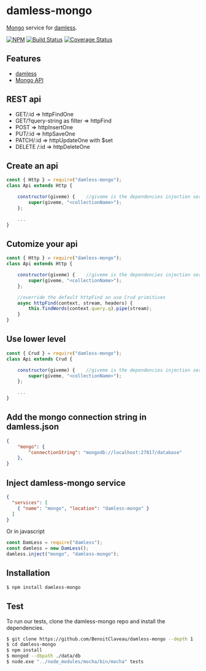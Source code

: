 # damless-mongo
[Mongo](https://www.npmjs.com/package/mongodb) service for [damless](https://www.npmjs.com/package/damless).

 [![NPM][npm-image]][npm-url]
 [![Build Status][travis-image]][travis-url]
 [![Coverage Status][coveralls-image]][coveralls-url]

## Features

 * [damless](https://www.npmjs.com/package/damless)
 * [Mongo API](http://mongodb.github.io/node-mongodb-native/3.1/api/)

## REST api

 * GET/:id                          => httpFindOne
 * GET/?query-string as filter      => httpFind
 * POST                             => httpInsertOne
 * PUT/:id                          => httpSaveOne
 * PATCH/:id                        => httpUpdateOne with $set
 * DELETE /:id                      => httpDeleteOne

## Create an api

```js
const { Http } = require("damless-mongo");
class Api extends Http {

    constructor(giveme) {    //giveme is the dependencies injection service used by damless
        super(giveme, "<collectionName>");
    };

    ...
}
```

## Cutomize your api

```js
const { Http } = require("damless-mongo");
class Api extends Http {

    constructor(giveme) {    //giveme is the dependencies injection service used by damless
        super(giveme, "<collectionName>");
    };

    //override the default httpFind an use Crud primitives
    async httpFind(context, stream, headers) {
        this.findWords(context.query.q).pipe(stream);
    }
}
```

## Use lower level 

```js
const { Crud } = require("damless-mongo");
class Api extends Crud {

    constructor(giveme) {    //giveme is the dependencies injection service used by damless
        super(giveme, "<collectionName>");
    };

    ...
}
```


## Add the mongo connection string in damless.json

```damless.json
{
	"mongo": {
        "connectionString": "mongodb://localhost:27017/database"
    },
}
```

## Inject damless-mongo service

```services.json
{
  "services": [
    { "name": "mongo", "location": "damless-mongo" }
  ]
}
```

Or in javascript

```js
const DamLess = require("damless");
const damless = new DamLess();
damless.inject("mongo", "damless-mongo");
```

## Installation

```bash
$ npm install damless-mongo
```

## Test

To run our tests, clone the damless-mongo repo and install the dependencies.

```bash
$ git clone https://github.com/BenoitClaveau/damless-mongo --depth 1
$ cd damless-mongo
$ npm install
$ mongod --dbpath ./data/db
$ node.exe "../node_modules/mocha/bin/mocha" tests
```

[npm-image]: https://img.shields.io/npm/v/damless-mongo.svg
[npm-url]: https://npmjs.org/package/damless-mongo
[travis-image]: https://travis-ci.org/BenoitClaveau/damless-mongo.svg?branch=master
[travis-url]: https://travis-ci.org/BenoitClaveau/damless-mongo
[coveralls-image]: https://coveralls.io/repos/BenoitClaveau/damless-mongo/badge.svg?branch=master&service=github
[coveralls-url]: https://coveralls.io/github/BenoitClaveau/damless-mongo?branch=master
